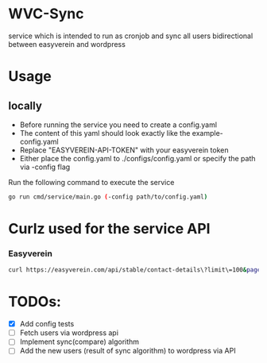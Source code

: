 # WVC-Sync
service which is intended to run as cronjob and sync all users bidirectional between easyverein and wordpress

# Usage
## locally
- Before running the service you need to create a config.yaml  
- The content of this yaml should look exactly like the example-config.yaml  
- Replace "EASYVEREIN-API-TOKEN" with your easyverein token  
- Either place the config.yaml to ./configs/config.yaml or specify the path via -config flag

Run the following command to execute the service
```sh
go run cmd/service/main.go (-config path/to/config.yaml)
```

# Curlz used for the service API
### Easyverein
```sh
curl https://easyverein.com/api/stable/contact-details\?limit\=100&page=1 -H "Authorization: Token <TOKEN>"
```

# TODOs:
- [x] Add config tests
- [ ] Fetch users via wordpress api
- [ ] Implement sync(compare) algorithm
- [ ] Add the new users (result of sync algorithm) to wordpress via API
